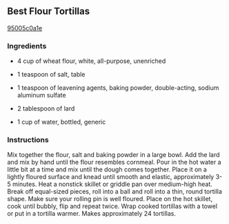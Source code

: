 ## Best Flour Tortillas

[95005c0a1e](http://tastykitchen.com/recipes/breads/best-flour-tortillas/)

### Ingredients

 - 4 cup of wheat flour, white, all-purpose, unenriched

 - 1 teaspoon of salt, table

 - 1 teaspoon of leavening agents, baking powder, double-acting, sodium aluminum sulfate

 - 2 tablespoon of lard

 - 1 cup of water, bottled, generic

### Instructions

Mix together the flour, salt and baking powder in a large bowl. Add the lard and mix by hand until the flour resembles cornmeal. Pour in the hot water a little bit at a time and mix until the dough comes together. Place it on a lightly floured surface and knead until smooth and elastic, approximately 3-5 minutes. Heat a nonstick skillet or griddle pan over medium-high heat. Break off equal-sized pieces, roll into a ball and roll into a thin, round tortilla shape. Make sure your rolling pin is well floured. Place on the hot skillet, cook until bubbly, flip and repeat twice. Wrap cooked tortillas with a towel or put in a tortilla warmer. Makes approximately 24 tortillas.